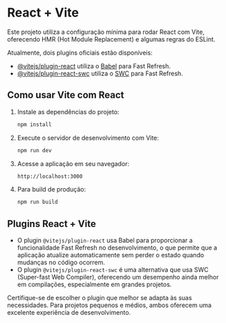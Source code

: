 # React + Vite

Este projeto utiliza a configuração mínima para rodar React com Vite, oferecendo HMR (Hot Module Replacement) e algumas regras do ESLint.

Atualmente, dois plugins oficiais estão disponíveis:

- [@vitejs/plugin-react](https://github.com/vitejs/vite-plugin-react/blob/main/packages/plugin-react/README.md) utiliza o [Babel](https://babeljs.io/) para Fast Refresh.
- [@vitejs/plugin-react-swc](https://github.com/vitejs/vite-plugin-react-swc) utiliza o [SWC](https://swc.rs/) para Fast Refresh.

## Como usar Vite com React

1. Instale as dependências do projeto:
    ```bash
    npm install
    ```

2. Execute o servidor de desenvolvimento com Vite:
    ```bash
    npm run dev
    ```

3. Acesse a aplicação em seu navegador:
    ```bash
    http://localhost:3000
    ```

4. Para build de produção:
    ```bash
    npm run build
    ```

## Plugins React + Vite

- O plugin `@vitejs/plugin-react` usa Babel para proporcionar a funcionalidade Fast Refresh no desenvolvimento, o que permite que a aplicação atualize automaticamente sem perder o estado quando mudanças no código ocorrem.
- O plugin `@vitejs/plugin-react-swc` é uma alternativa que usa SWC (Super-fast Web Compiler), oferecendo um desempenho ainda melhor em compilações, especialmente em grandes projetos.

Certifique-se de escolher o plugin que melhor se adapta às suas necessidades. Para projetos pequenos e médios, ambos oferecem uma excelente experiência de desenvolvimento.
